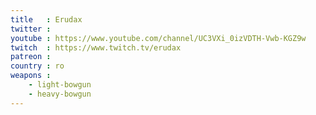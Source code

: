 ```yaml
---
title   : Erudax
twitter :
youtube : https://www.youtube.com/channel/UC3VXi_0izVDTH-Vwb-KGZ9w
twitch  : https://www.twitch.tv/erudax
patreon :
country : ro
weapons :
    - light-bowgun
    - heavy-bowgun
---
```

